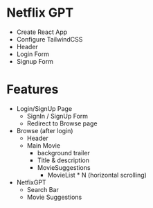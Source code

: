 
# Netflix GPT

- Create React App
- Configure TailwindCSS
- Header
- Login Form
- Signup Form

# Features

- Login/SignUp Page
    - SignIn / SignUp Form
    - Redirect to Browse page
- Browse (after login)
    - Header
    - Main Movie
      - background trailer
      - Title & description
      - MovieSuggestions
        - MovieList * N (horizontal scrolling)
- NetfixGPT
    - Search Bar
    - Movie Suggestions

